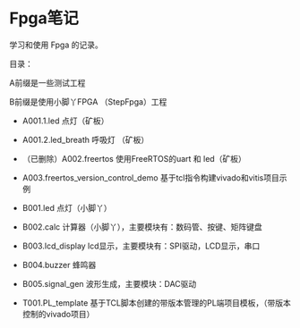 # Fpga笔记

学习和使用 Fpga 的记录。



目录：

A前缀是一些测试工程

B前缀是使用小脚丫FPGA （StepFpga）工程

- A001.1.led 点灯（矿板）
- A001.2.led_breath 呼吸灯 （矿板）
- （已删除）A002.freertos  使用FreeRTOS的uart 和 led（矿板）
- A003.freertos_version_control_demo 基于tcl指令构建vivado和vitis项目示例
- B001.led 点灯（小脚丫）
- B002.calc 计算器（小脚丫），主要模块有：数码管、按键、矩阵键盘
- B003.lcd_display lcd显示，主要模块有：SPI驱动，LCD显示，串口
- B004.buzzer 蜂鸣器
- B005.signal_gen 波形生成，主要模块：DAC驱动



- T001.PL_template 基于TCL脚本创建的带版本管理的PL端项目模板，（带版本控制的vivado项目）

